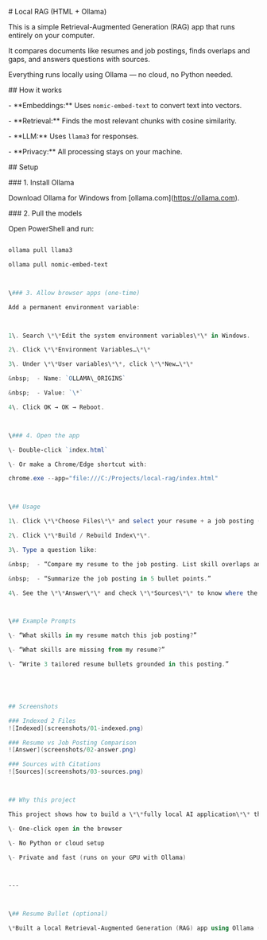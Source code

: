 \# Local RAG (HTML + Ollama)



This is a simple Retrieval-Augmented Generation (RAG) app that runs entirely on your computer.

It compares documents like resumes and job postings, finds overlaps and gaps, and answers questions with sources.

Everything runs locally using Ollama — no cloud, no Python needed.



\## How it works

\- \*\*Embeddings:\*\* Uses `nomic-embed-text` to convert text into vectors.  

\- \*\*Retrieval:\*\* Finds the most relevant chunks with cosine similarity.  

\- \*\*LLM:\*\* Uses `llama3` for responses.  

\- \*\*Privacy:\*\* All processing stays on your machine.  



\## Setup



\### 1. Install Ollama

Download Ollama for Windows from \[ollama.com](https://ollama.com).



\### 2. Pull the models

Open PowerShell and run:

```powershell

ollama pull llama3

ollama pull nomic-embed-text



\### 3. Allow browser apps (one-time)

Add a permanent environment variable:



1\. Search \*\*Edit the system environment variables\*\* in Windows.  

2\. Click \*\*Environment Variables…\*\*  

3\. Under \*\*User variables\*\*, click \*\*New…\*\*  

&nbsp;  - Name: `OLLAMA\_ORIGINS`  

&nbsp;  - Value: `\*`  

4\. Click OK → OK → Reboot.



\### 4. Open the app

\- Double-click `index.html`  

\- Or make a Chrome/Edge shortcut with:

chrome.exe --app="file:///C:/Projects/local-rag/index.html"



\## Usage

1\. Click \*\*Choose Files\*\* and select your resume + a job posting (PDF, DOCX, TXT, etc.).  

2\. Click \*\*Build / Rebuild Index\*\*.  

3\. Type a question like:  

&nbsp;  - “Compare my resume to the job posting. List skill overlaps and gaps.”  

&nbsp;  - “Summarize the job posting in 5 bullet points.”  

4\. See the \*\*Answer\*\* and check \*\*Sources\*\* to know where the info came from.



\## Example Prompts

\- “What skills in my resume match this job posting?”  

\- “What skills are missing from my resume?”  

\- “Write 3 tailored resume bullets grounded in this posting.”  





## Screenshots

### Indexed 2 Files
![Indexed](screenshots/01-indexed.png)

### Resume vs Job Posting Comparison
![Answer](screenshots/02-answer.png)

### Sources with Citations
![Sources](screenshots/03-sources.png)



## Why this project

This project shows how to build a \*\*fully local AI application\*\* that runs like a real app:

\- One-click open in the browser  

\- No Python or cloud setup  

\- Private and fast (runs on your GPU with Ollama)  



---



\## Resume Bullet (optional)

\*Built a local Retrieval-Augmented Generation (RAG) app using Ollama (llama3 + nomic-embed-text). Packaged as a one-click desktop browser app with citation-based answers. Demonstrated resume-to-job-posting comparison with skill overlap/gap analysis.\*

